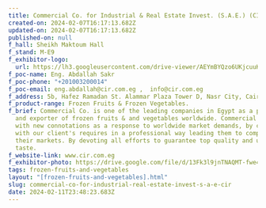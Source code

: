 ```yaml
---
title: Commercial Co. for Industrial & Real Estate Invest. (S.A.E.) (CIR)
created-on: 2024-02-07T16:17:13.682Z
updated-on: 2024-02-07T16:17:13.682Z
published-on: null
f_hall: Sheikh Maktoum Hall
f_stand: M-E9
f_exhibitor-logo:
  url: https://lh3.googleusercontent.com/drive-viewer/AEYmBYQzo6UKjcuuKV5nB4BVivO5-jhNV0vg7puTNhuj6JZP7vT-68poTKuZWC0EB8KW5s4cohUzJIGp3BZ12jgHdvLXYyDdbQ=s2560
f_poc-name: Eng. Abdallah Sakr
f_poc-phone: "+201003200014"
f_poc-email: eng.abdallah@cir.com.eg ,  info@cir.com.eg
f_address: 5b, Hafez Ramadan St. Alammar Plaza Tower D, Nasr City, Cairo, Egypt.
f_product-range: Frozen Fruits & Frozen Vegetables.
f_brief: Commercial Co. is one of the leading companies in Egypt as a producer
  and exporter of frozen fruits & and vegetables worldwide. Commercial Co. began
  with new connotations as a response to worldwide market demands, by complying
  with our client's requires in a professional way leading them to compete in
  their markets. By devoting all efforts to guarantee top quality and ultimate
  taste.
f_website-link: www.cir.com.eg
f_exhibitor-photo: https://drive.google.com/file/d/13Fk3l9jnTNAQMT-fwe4PxAPVecQ8US9o/view?usp=drive_link
tags: frozen-fruits-and-vegetables
layout: "[frozen-fruits-and-vegetables].html"
slug: commercial-co-for-industrial-real-estate-invest-s-a-e-cir
date: 2024-02-11T23:48:23.683Z
---
```

